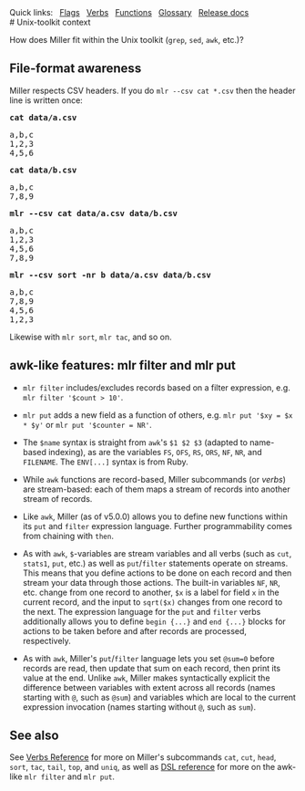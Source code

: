 <!---  PLEASE DO NOT EDIT DIRECTLY. EDIT THE .md.in FILE PLEASE. --->
<div>
<span class="quicklinks">
Quick links:
&nbsp;
<a class="quicklink" href="../reference-main-flag-list/index.html">Flags</a>
&nbsp;
<a class="quicklink" href="../reference-verbs/index.html">Verbs</a>
&nbsp;
<a class="quicklink" href="../reference-dsl-builtin-functions/index.html">Functions</a>
&nbsp;
<a class="quicklink" href="../glossary/index.html">Glossary</a>
&nbsp;
<a class="quicklink" href="../release-docs/index.html">Release docs</a>
</span>
</div>
# Unix-toolkit context

How does Miller fit within the Unix toolkit (`grep`, `sed`, `awk`, etc.)?

## File-format awareness

Miller respects CSV headers. If you do `mlr --csv cat *.csv` then the header line is written once:

<pre class="pre-highlight-in-pair">
<b>cat data/a.csv</b>
</pre>
<pre class="pre-non-highlight-in-pair">
a,b,c
1,2,3
4,5,6
</pre>

<pre class="pre-highlight-in-pair">
<b>cat data/b.csv</b>
</pre>
<pre class="pre-non-highlight-in-pair">
a,b,c
7,8,9
</pre>

<pre class="pre-highlight-in-pair">
<b>mlr --csv cat data/a.csv data/b.csv</b>
</pre>
<pre class="pre-non-highlight-in-pair">
a,b,c
1,2,3
4,5,6
7,8,9
</pre>

<pre class="pre-highlight-in-pair">
<b>mlr --csv sort -nr b data/a.csv data/b.csv</b>
</pre>
<pre class="pre-non-highlight-in-pair">
a,b,c
7,8,9
4,5,6
1,2,3
</pre>

Likewise with `mlr sort`, `mlr tac`, and so on.

## awk-like features: mlr filter and mlr put

* `mlr filter` includes/excludes records based on a filter expression, e.g. `mlr filter '$count > 10'`.

* `mlr put` adds a new field as a function of others, e.g. `mlr put '$xy = $x * $y'` or `mlr put '$counter = NR'`.

* The `$name` syntax is straight from `awk`'s `$1 $2 $3` (adapted to name-based indexing), as are the variables `FS`, `OFS`, `RS`, `ORS`, `NF`, `NR`, and `FILENAME`. The `ENV[...]` syntax is from Ruby.

* While `awk` functions are record-based, Miller subcommands (or *verbs*) are stream-based: each of them maps a stream of records into another stream of records.

* Like `awk`, Miller (as of v5.0.0) allows you to define new functions within its `put` and `filter` expression language.  Further programmability comes from chaining with `then`.

* As with `awk`, `$`-variables are stream variables and all verbs (such as `cut`, `stats1`, `put`, etc.) as well as `put`/`filter` statements operate on streams.  This means that you define actions to be done on each record and then stream your data through those actions.  The built-in variables `NF`, `NR`, etc.  change from one record to another, `$x` is a label for field `x` in the current record, and the input to `sqrt($x)` changes from one record to the next.  The expression language for the `put` and `filter` verbs additionally allows you to define `begin {...}` and `end {...}` blocks for actions to be taken before and after records are processed, respectively.

* As with `awk`, Miller's `put`/`filter` language lets you set `@sum=0` before records are read, then update that sum on each record, then print its value at the end.  Unlike `awk`, Miller makes syntactically explicit the difference between variables with extent across all records (names starting with `@`, such as `@sum`) and variables which are local to the current expression invocation (names starting without `@`, such as `sum`).

## See also

See [Verbs Reference](reference-verbs.md) for more on Miller's subcommands `cat`, `cut`, `head`, `sort`, `tac`, `tail`, `top`, and `uniq`, as well as [DSL reference](reference-dsl.md) for more on the awk-like `mlr filter` and `mlr put`.
